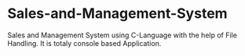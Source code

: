 # Sales-and-Management-System
Sales and Management System using C-Language with the help of File Handling. It is totaly console based Application.
